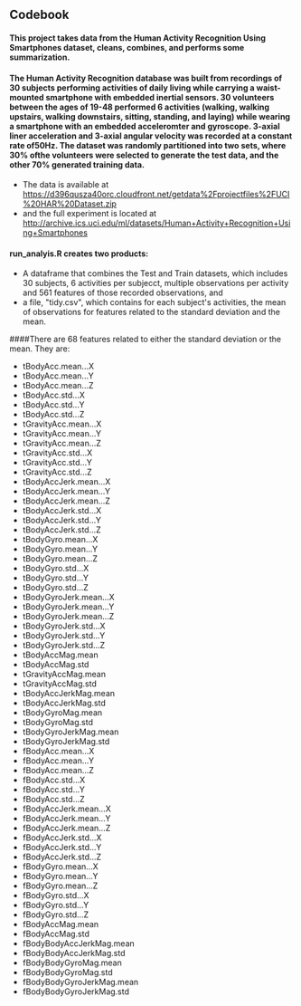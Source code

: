 ## Codebook

#### This project takes data from the Human Activity Recognition Using Smartphones dataset, cleans, combines, and performs some summarization.

#### The Human Activity Recognition database was built from recordings of 30 subjects performing activities of daily living while carrying a waist-mounted smartphone with embedded inertial sensors. 30 volunteers between the ages of 19-48 performed 6 activities (walking, walking upstairs, walking downstairs, sitting, standing, and laying) while wearing a smartphone with an embedded acceleromter and gyroscope. 3-axial liner acceleration and 3-axial angular velocity was recorded at a constant rate of50Hz. The dataset was randomly partitioned into two sets, where 30% ofthe volunteers were selected to generate the test data, and the other 70% generated training data.


* The data is available at 
https://d396qusza40orc.cloudfront.net/getdata%2Fprojectfiles%2FUCI%20HAR%20Dataset.zip 
* and the full experiment is located at 
http://archive.ics.uci.edu/ml/datasets/Human+Activity+Recognition+Using+Smartphones

#### run_analyis.R creates two products:
* A dataframe that combines the Test and Train datasets, which includes 30 subjects, 6 activities per subjecct, multiple observations per activity and 561 features of those recorded observations, and
* a file, "tidy.csv", which contains for each subject's activities, the mean of observations for features related to the standard deviation and the mean.

####There are 68 features related to either the standard deviation or the mean. They are:

* tBodyAcc.mean...X
* tBodyAcc.mean...Y
* tBodyAcc.mean...Z
* tBodyAcc.std...X
* tBodyAcc.std...Y
* tBodyAcc.std...Z
* tGravityAcc.mean...X
* tGravityAcc.mean...Y
* tGravityAcc.mean...Z
* tGravityAcc.std...X
* tGravityAcc.std...Y
* tGravityAcc.std...Z
* tBodyAccJerk.mean...X
* tBodyAccJerk.mean...Y
* tBodyAccJerk.mean...Z
* tBodyAccJerk.std...X
* tBodyAccJerk.std...Y
* tBodyAccJerk.std...Z
* tBodyGyro.mean...X
* tBodyGyro.mean...Y
* tBodyGyro.mean...Z
* tBodyGyro.std...X
* tBodyGyro.std...Y
* tBodyGyro.std...Z
* tBodyGyroJerk.mean...X
* tBodyGyroJerk.mean...Y
* tBodyGyroJerk.mean...Z
* tBodyGyroJerk.std...X
* tBodyGyroJerk.std...Y
* tBodyGyroJerk.std...Z
* tBodyAccMag.mean
* tBodyAccMag.std
* tGravityAccMag.mean
* tGravityAccMag.std
* tBodyAccJerkMag.mean
* tBodyAccJerkMag.std
* tBodyGyroMag.mean
* tBodyGyroMag.std
* tBodyGyroJerkMag.mean
* tBodyGyroJerkMag.std
* fBodyAcc.mean...X
* fBodyAcc.mean...Y
* fBodyAcc.mean...Z
* fBodyAcc.std...X
* fBodyAcc.std...Y
* fBodyAcc.std...Z
* fBodyAccJerk.mean...X
* fBodyAccJerk.mean...Y
* fBodyAccJerk.mean...Z
* fBodyAccJerk.std...X
* fBodyAccJerk.std...Y
* fBodyAccJerk.std...Z
* fBodyGyro.mean...X
* fBodyGyro.mean...Y
* fBodyGyro.mean...Z
* fBodyGyro.std...X
* fBodyGyro.std...Y
* fBodyGyro.std...Z
* fBodyAccMag.mean
* fBodyAccMag.std
* fBodyBodyAccJerkMag.mean
* fBodyBodyAccJerkMag.std
* fBodyBodyGyroMag.mean
* fBodyBodyGyroMag.std
* fBodyBodyGyroJerkMag.mean
* fBodyBodyGyroJerkMag.std
